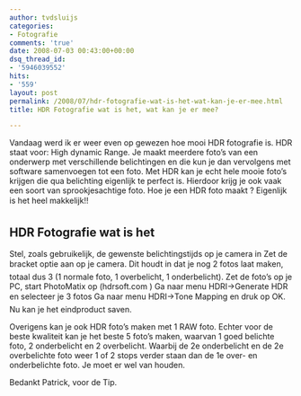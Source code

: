 ```yaml
---
author: tvdsluijs
categories:
- Fotografie
comments: 'true'
date: 2008-07-03 00:43:00+00:00
dsq_thread_id:
- '5946039552'
hits:
- '559'
layout: post
permalink: /2008/07/hdr-fotografie-wat-is-het-wat-kan-je-er-mee.html
title: HDR Fotografie wat is het, wat kan je er mee?

---
```

Vandaag werd ik er weer even op gewezen hoe mooi HDR fotografie is. HDR staat voor: High dynamic Range. Je maakt meerdere foto’s van een onderwerp met verschillende belichtingen en die kun je dan vervolgens met software samenvoegen tot een foto. Met HDR kan je echt hele mooie foto’s krijgen die qua belichting eigenlijk te perfect is. Hierdoor krijg je ook vaak een soort van sprookjesachtige foto. Hoe je een HDR foto maakt ? Eigenlijk is het heel makkelijk!!
  
<!--more-->

## HDR Fotografie wat is het

Stel, zoals gebruikelijk, de gewenste belichtingstijds op je camera in Zet de bracket optie aan op je camera. Dit houdt in dat je nog 2 fotos laat maken, totaal dus 3 (1 normale foto, 1 overbelicht, 1 onderbelicht). Zet de foto’s op je PC, start PhotoMatix op (hdrsoft.com ) Ga naar menu HDRI->Generate HDR en selecteer je 3 fotos Ga naar menu HDRI->Tone Mapping en druk op OK. Nu kan je het eindproduct saven.

Overigens kan je ook HDR foto’s maken met 1 RAW foto. Echter voor de beste kwaliteit kan je het beste 5 foto’s maken, waarvan 1 goed belichte foto, 2 onderbelicht en 2 overbelicht. Waarbij de 2e onderbelicht en de 2e overbelichte foto weer 1 of 2 stops verder staan dan de 1e over- en onderbelichte foto. Je moet er wel van houden.

Bedankt Patrick, voor de Tip.